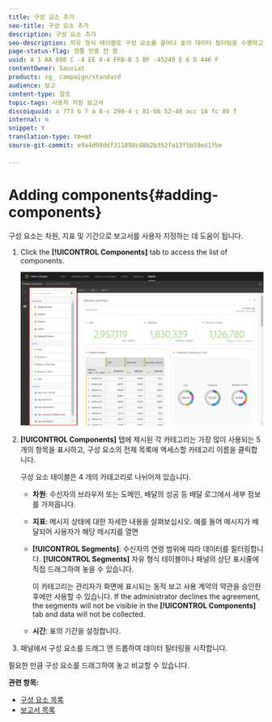 ```yaml
---
title: 구성 요소 추가
seo-title: 구성 요소 추가
description: 구성 요소 추가
seo-description: 자유 형식 테이블로 구성 요소를 끌어다 놓아 데이터 필터링을 수행하고 보고서를 작성합니다.
page-status-flag: 정품 인증 안 함
uuid: A 1 AA 880 C -4 EE 8-4 FFB-B 3 BF -45249 E 6 D 446 F
contentOwner: Sauviat
products: sg_ campaign/standard
audience: 보고
content-type: 참조
topic-tags: 사용자 지정 보고서
discoiquuid: a 773 b 7 a 8-c 290-4 c 81-bb 52-48 acc 14 fc 89 f
internal: n
snippet: Y
translation-type: tm+mt
source-git-commit: e9a4d99ddf311898c48b2b352fa13f5b59ed1fbe

---
```



# Adding components{#adding-components}

구성 요소는 차원, 지표 및 기간으로 보고서를 사용자 지정하는 데 도움이 됩니다.

1. Click the **[!UICONTROL Components]** tab to access the list of components.

   ![](assets/dynamic_report_components.png)

1. **[!UICONTROL Components]** 탭에 제시된 각 카테고리는 가장 많이 사용되는 5 개의 항목을 표시하고, 구성 요소의 전체 목록에 액세스할 카테고리 이름을 클릭합니다.

   구성 요소 테이블은 4 개의 카테고리로 나뉘어져 있습니다.

   * **차원**: 수신자의 브라우저 또는 도메인, 배달의 성공 등 배달 로그에서 세부 정보를 가져옵니다.
   * **지표**: 메시지 상태에 대한 자세한 내용을 살펴보십시오. 예를 들어 메시지가 배달되어 사용자가 해당 메시지를 열면
   * **[!UICONTROL Segments]**: 수신자의 연령 범위에 따라 데이터를 필터링합니다. **[!UICONTROL Segments]** 자유 형식 테이블이나 패널의 상단 표시줄에 직접 드래그하여 놓을 수 있습니다.

      이 카테고리는 관리자가 화면에 표시되는 동적 보고 사용 계약의 약관을 승인한 후에만 사용할 수 있습니다. If the administrator declines the agreement, the segments will not be visible in the **[!UICONTROL Components]** tab and data will not be collected.

   * **시간**: 표의 기간을 설정합니다.

1. 패널에서 구성 요소를 드래그 앤 드롭하여 데이터 필터링을 시작합니다.

필요한 만큼 구성 요소를 드래그하여 놓고 비교할 수 있습니다.

**관련 항목:**

* [구성 요소 목록](../../reporting/using/list-of-components-.md)
* [보고서 목록](../../reporting/using/defining-the-report-period.md)

